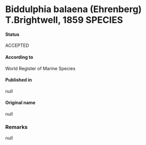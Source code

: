 Biddulphia balaena (Ehrenberg) T.Brightwell, 1859 SPECIES
=======

#### Status
ACCEPTED

#### According to
World Register of Marine Species

#### Published in
null

#### Original name
null

### Remarks
null